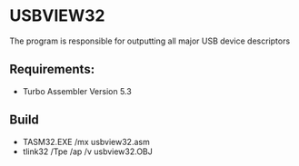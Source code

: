 # USBVIEW32
The program is responsible for outputting all major USB device descriptors

## Requirements:
* Turbo Assembler  Version 5.3

## Build
* TASM32.EXE /mx usbview32.asm
* tlink32 /Tpe /ap /v usbview32.OBJ